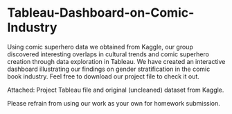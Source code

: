 # Tableau-Dashboard-on-Comic-Industry

Using comic superhero data we obtained from Kaggle, our group discovered interesting overlaps in cultural trends and comic superhero creation through data exploration in Tableau.
We have created an interactive dashboard illustrating our findings on gender stratification in the comic book industry. Feel free to download our project file to check it out.

Attached: Project Tableau file and original (uncleaned) dataset from Kaggle.

Please refrain from using our work as your own for homework submission.
